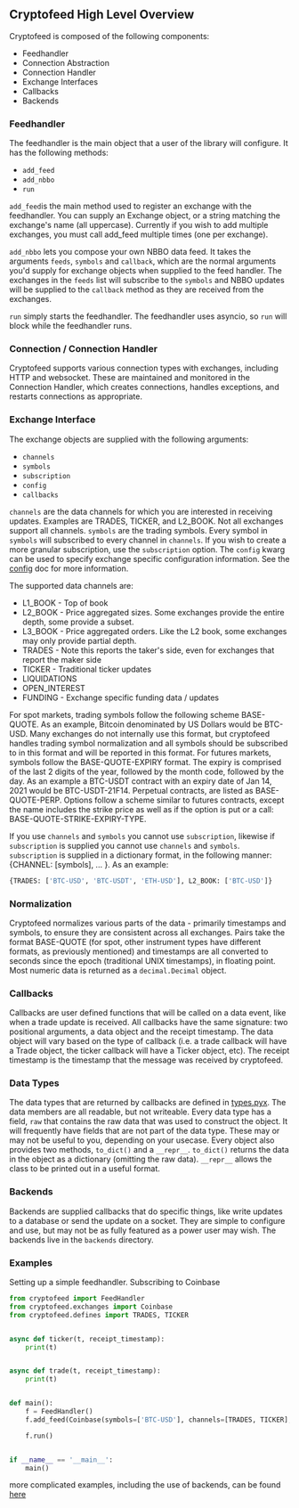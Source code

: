 ## Cryptofeed High Level Overview

Cryptofeed is composed of the following components:

* Feedhandler
* Connection Abstraction
* Connection Handler
* Exchange Interfaces
* Callbacks
* Backends


### Feedhandler

The feedhandler is the main object that a user of the library will configure. It has the following methods:

* `add_feed`
* `add_nbbo`
* `run`

`add_feed`is the main method used to register an exchange with the feedhandler. You can supply an Exchange object, or a string matching the exchange's name (all uppercase). Currently if you wish to add multiple exchanges, you must call add_feed multiple times (one per exchange).

`add_nbbo` lets you compose your own NBBO data feed. It takes the arguments `feeds`, `symbols` and `callback`, which are the normal arguments you'd supply for exchange objects when supplied to the feed handler. The exchanges in the `feeds` list will subscribe to the `symbols` and NBBO updates will be supplied to the `callback` method as they are received from the exchanges.

`run` simply starts the feedhandler. The feedhandler uses asyncio, so `run` will block while the feedhandler runs.

### Connection / Connection Handler

Cryptofeed supports various connection types with exchanges, including HTTP and websocket. These are maintained and monitored in the Connection Handler, which creates connections, handles exceptions, and restarts connections as appropriate.

### Exchange Interface

The exchange objects are supplied with the following arguments:

* `channels`
* `symbols`
* `subscription`
* `config`
* `callbacks`

`channels` are the data channels for which you are interested in receiving updates. Examples are TRADES, TICKER, and L2_BOOK. Not all exchanges support all channels. `symbols` are the trading symbols. Every symbol in `symbols` will subscribed to every channel in `channels`. If you wish to create a more granular subscription, use the `subscription` option. The `config` kwarg can be used to specify exchange specific configuration information. See the [config](config.md) doc for more information.  

The supported data channels are:

* L1_BOOK - Top of book
* L2_BOOK - Price aggregated sizes. Some exchanges provide the entire depth, some provide a subset.
* L3_BOOK - Price aggregated orders. Like the L2 book, some exchanges may only provide partial depth.
* TRADES - Note this reports the taker's side, even for exchanges that report the maker side
* TICKER - Traditional ticker updates
* LIQUIDATIONS
* OPEN_INTEREST
* FUNDING - Exchange specific funding data / updates


For spot markets, trading symbols follow the following scheme BASE-QUOTE. As an example, Bitcoin denominated by US Dollars would be BTC-USD. Many exchanges do not internally use this format, but cryptofeed handles trading symbol normalization and all symbols should be subscribed to in this format and will be reported in this format. For futures markets, symbols follow the BASE-QUOTE-EXPIRY format. The expiry is comprised of the last 2 digits of the year, followed by the month code, followed by the day. As an example a BTC-USDT contract with an expiry date of Jan 14, 2021 would be BTC-USDT-21F14. Perpetual contracts, are listed as BASE-QUOTE-PERP. Options follow a scheme similar to futures contracts, except the name includes the strike price as well as if the option is put or a call: BASE-QUOTE-STRIKE-EXPIRY-TYPE.

If you use `channels` and `symbols` you cannot use `subscription`, likewise if `subscription` is supplied you cannot use `channels` and `symbols`. `subscription` is supplied in a dictionary format, in the following manner: {CHANNEL: [symbols], ... }. As an example:

```python
{TRADES: ['BTC-USD', 'BTC-USDT', 'ETH-USD'], L2_BOOK: ['BTC-USD']}
```

### Normalization

Cryptofeed normalizes various parts of the data - primarily timestamps and symbols, to ensure they are consistent across all exchanges. Pairs take the format BASE-QUOTE (for spot, other instrument types have different formats, as previously mentioned) and timestamps are all converted to seconds since the epoch (traditional UNIX timestamps), in floating point. Most numeric data is returned as a `decimal.Decimal` object.

### Callbacks

Callbacks are user defined functions that will be called on a data event, like when a trade update is received. All callbacks have the same signature: two positional arguments, a data object and the receipt timestamp. The data object will vary based on the type of callback (i.e. a trade callback will have a Trade object, the ticker callback will have a Ticker object, etc). The receipt timestamp is the timestamp that the message was received by cryptofeed.


### Data Types

The data types that are returned by callbacks are defined in [types.pyx](../cryptofeed/types.pyx). The data members are all readable, but not writeable. Every data type has a field, `raw` that contains the raw data that was used to construct the object. It will frequently have fields that are not part of the data type. These may or may not be useful to you, depending on your usecase. Every object also provides two methods, `to_dict()` and a `__repr__`. `to_dict()` returns the data in the object as a dictionary (omitting the raw data). `__repr__`  allows the class to be printed out in a useful format.

### Backends

Backends are supplied callbacks that do specific things, like write updates to a database or send the update on a socket. They are simple to configure and use, but may not be as fully featured as a power user may wish. The backends live in the `backends` directory.


### Examples

Setting up a simple feedhandler. Subscribing to Coinbase

```python
from cryptofeed import FeedHandler
from cryptofeed.exchanges import Coinbase
from cryptofeed.defines import TRADES, TICKER


async def ticker(t, receipt_timestamp):
    print(t)


async def trade(t, receipt_timestamp):
    print(t)


def main():
    f = FeedHandler()
    f.add_feed(Coinbase(symbols=['BTC-USD'], channels=[TRADES, TICKER], callbacks={TICKER: ticker, TRADES: trade}))

    f.run()


if __name__ == '__main__':
    main()
```

more complicated examples, including the use of backends, can be found [here](../examples)
